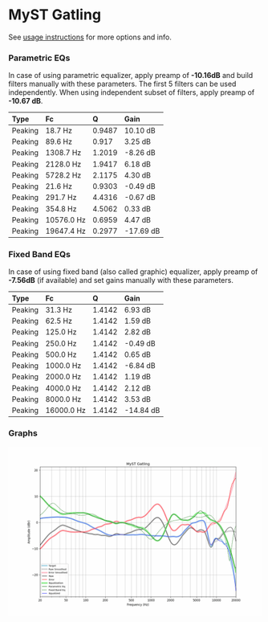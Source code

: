 # MyST Gatling
See [usage instructions](https://github.com/jaakkopasanen/AutoEq#usage) for more options and info.

### Parametric EQs
In case of using parametric equalizer, apply preamp of **-10.16dB** and build filters manually
with these parameters. The first 5 filters can be used independently.
When using independent subset of filters, apply preamp of **-10.67 dB**.

| Type    | Fc         |      Q | Gain      |
|:--------|:-----------|:-------|:----------|
| Peaking | 18.7 Hz    | 0.9487 | 10.10 dB  |
| Peaking | 89.6 Hz    | 0.917  | 3.25 dB   |
| Peaking | 1308.7 Hz  | 1.2019 | -8.26 dB  |
| Peaking | 2128.0 Hz  | 1.9417 | 6.18 dB   |
| Peaking | 5728.2 Hz  | 2.1175 | 4.30 dB   |
| Peaking | 21.6 Hz    | 0.9303 | -0.49 dB  |
| Peaking | 291.7 Hz   | 4.4316 | -0.67 dB  |
| Peaking | 354.8 Hz   | 4.5062 | 0.33 dB   |
| Peaking | 10576.0 Hz | 0.6959 | 4.47 dB   |
| Peaking | 19647.4 Hz | 0.2977 | -17.69 dB |

### Fixed Band EQs
In case of using fixed band (also called graphic) equalizer, apply preamp of **-7.56dB**
(if available) and set gains manually with these parameters.

| Type    | Fc         |      Q | Gain      |
|:--------|:-----------|:-------|:----------|
| Peaking | 31.3 Hz    | 1.4142 | 6.93 dB   |
| Peaking | 62.5 Hz    | 1.4142 | 1.59 dB   |
| Peaking | 125.0 Hz   | 1.4142 | 2.82 dB   |
| Peaking | 250.0 Hz   | 1.4142 | -0.49 dB  |
| Peaking | 500.0 Hz   | 1.4142 | 0.65 dB   |
| Peaking | 1000.0 Hz  | 1.4142 | -6.84 dB  |
| Peaking | 2000.0 Hz  | 1.4142 | 1.19 dB   |
| Peaking | 4000.0 Hz  | 1.4142 | 2.12 dB   |
| Peaking | 8000.0 Hz  | 1.4142 | 3.53 dB   |
| Peaking | 16000.0 Hz | 1.4142 | -14.84 dB |

### Graphs
![](./MyST%20Gatling.png)